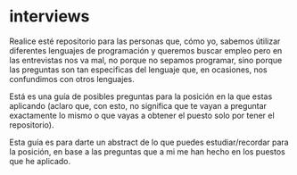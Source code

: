 # interviews

Realice esté repositorio para las personas que, cómo yo, sabemos útilizar diferentes
lenguajes de programación y queremos buscar empleo pero en las entrevistas nos va mal,
no porque no sepamos programar, sino porque las preguntas son tan especificas del
lenguaje que, en ocasiones, nos confundimos con otros lenguajes.

Está es una guía de posibles preguntas para la posición en la que estas aplicando
(aclaro que, con esto, no significa que te vayan a preguntar exactamente lo mismo
  o que vayas a obtener el puesto solo por tener el repositorio).

Esta guía es para darte un abstract de lo que puedes estudiar/recordar para la posición,
en base a las preguntas que a mi me han hecho en los puestos que he aplicado.
